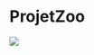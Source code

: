 # ProjetZoo
<a href="https://codeclimate.com/github/Madinee/ProjetZoo/maintainability"><img src="https://api.codeclimate.com/v1/badges/ac2686c857f345a99ca1/maintainability" /></a>
